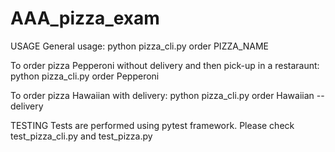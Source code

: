 # AAA_pizza_exam
USAGE
General usage:
python pizza_cli.py order PIZZA_NAME

To order pizza Pepperoni without delivery and then pick-up in a restaraunt:
python pizza_cli.py order Pepperoni

To order pizza Hawaiian with delivery:
python pizza_cli.py order Hawaiian --delivery

TESTING
Tests are performed using pytest framework.
Please check test_pizza_cli.py and test_pizza.py
